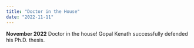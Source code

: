 ```yaml
---
title: "Doctor in the House"
date: "2022-11-11"
---
```

**November 2022** Doctor in the house! Gopal Kenath successfully defended his Ph.D. thesis. 
